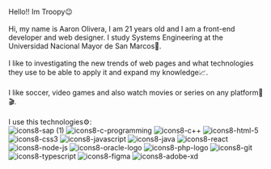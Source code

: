 Hello!!  Im Troopy😉
<br/><br/>
Hi, my name is Aaron Olivera, I am 21 years old and I am a front-end developer and web designer. I study Systems Engineering at the Universidad Nacional Mayor de San Marcos📖.<br/><br/> I like to investigating the new trends of web pages and what technologies they use to be able to apply it and expand my knowledge📈.<br/><br/>I like soccer, video games and also watch movies or series on any platform🍿🎬.<br/><br/>
I use this technologies⚙️:<br/>
![icons8-sap (1)](https://user-images.githubusercontent.com/79943236/217707184-26579734-21e9-47f8-b9ef-afed62946e30.svg)
![icons8-c-programming](https://user-images.githubusercontent.com/79943236/200708652-73ee45a2-9c0a-4d9d-a466-b63859bf54b7.svg)
![icons8-c++](https://user-images.githubusercontent.com/79943236/200708676-8b620694-ec26-45fe-acb4-dfe34defe591.svg)
![icons8-html-5](https://user-images.githubusercontent.com/79943236/200708682-2a06fead-7020-4e3e-90da-a814675e1639.svg)
![icons8-css3](https://user-images.githubusercontent.com/79943236/200708687-077fc11d-8714-4027-8d87-354734b1db50.svg)
![icons8-javascript](https://user-images.githubusercontent.com/79943236/200708690-95c37747-4d23-4e7c-8e55-33b6e4f03b1a.svg)
![icons8-java](https://user-images.githubusercontent.com/79943236/200708695-6bd9702e-6e3a-4c80-a7ec-eee799a70ff4.svg)
![icons8-react](https://user-images.githubusercontent.com/79943236/200708697-9f8c014c-3d54-4add-815a-a1e2a3f119f2.svg)
![icons8-node-js](https://user-images.githubusercontent.com/79943236/200708701-21f25dde-5524-423d-b964-a86290d9d7c8.svg)
![icons8-oracle-logo](https://user-images.githubusercontent.com/79943236/200708705-df9d4c10-91c7-459c-811a-9c5b432b3591.svg)
![icons8-php-logo](https://user-images.githubusercontent.com/79943236/200708880-535be418-2a1f-4801-941f-4e1a2adcbda6.svg)
![icons8-git](https://user-images.githubusercontent.com/79943236/200709172-271a379e-57f5-4fc6-a60a-a594fc22866e.svg)
![icons8-typescript](https://user-images.githubusercontent.com/79943236/200709175-735575f6-2686-491f-88e4-6bbd7462306a.svg)
![icons8-figma](https://user-images.githubusercontent.com/79943236/200708873-ad16a51c-e327-4d67-b951-519123c6f91d.svg)
![icons8-adobe-xd](https://user-images.githubusercontent.com/79943236/200708875-e90e1abe-491c-4aa5-ac8c-4510531eeb11.svg)
